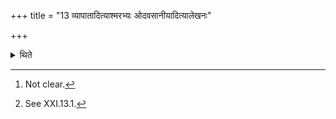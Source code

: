 +++
title = "13 व्यापातादित्याश्मरभ्यः ओदवसानीयादित्यालेखनः"

+++

<details><summary>थिते</summary>

13. According to Āśmarathya, (this is to be done) upto the separation (vyāpāta);[^1] according to Ālekhana, upto the Udavasānīya-day.[^2] (Perhaps “upto the day of the separation of the priests" i.e. end of the sacrifice).  

[^1]: Not clear.  

[^2]: See XXI.13.1.  
</details>
